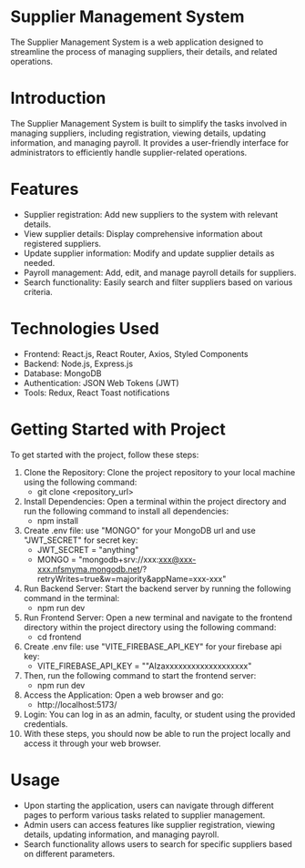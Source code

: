 # Supplier Management System

The Supplier Management System is a web application designed to streamline the process of managing suppliers, their details, and related operations.

# Introduction

The Supplier Management System is built to simplify the tasks involved in managing suppliers, including registration, viewing details, updating information, and managing payroll. It provides a user-friendly interface for administrators to efficiently handle supplier-related operations.

# Features

- Supplier registration: Add new suppliers to the system with relevant details.
- View supplier details: Display comprehensive information about registered suppliers.
- Update supplier information: Modify and update supplier details as needed.
- Payroll management: Add, edit, and manage payroll details for suppliers.
- Search functionality: Easily search and filter suppliers based on various criteria.

# Technologies Used

- Frontend: React.js, React Router, Axios, Styled Components
- Backend: Node.js, Express.js
- Database: MongoDB
- Authentication: JSON Web Tokens (JWT)
- Tools: Redux, React Toast notifications

# Getting Started with Project

To get started with the project, follow these steps:

1. Clone the Repository: Clone the project repository to your local machine using the following command:
    - git clone <repository_url> 
2. Install Dependencies: Open a terminal within the project directory and run the following command to install all dependencies:
    - npm install 
3. Create .env file: use "MONGO" for your MongoDB url and use "JWT_SECRET" for secret key:
    - JWT_SECRET = "anything"
    - MONGO = "mongodb+srv://xxx:xxx@xxx-xxx.nfsmyma.mongodb.net/?retryWrites=true&w=majority&appName=xxx-xxx"
4. Run Backend Server: Start the backend server by running the following command in the terminal:
    - npm run dev
5. Run Frontend Server: Open a new terminal and navigate to the frontend directory within the project directory using the following command:
    - cd frontend
6. Create .env file: use "VITE_FIREBASE_API_KEY" for your firebase api key:
    - VITE_FIREBASE_API_KEY  = ""AIzaxxxxxxxxxxxxxxxxxxx"
7. Then, run the following command to start the frontend server:
    - npm run dev
8. Access the Application: Open a web browser and go:
    -  http://localhost:5173/
9. Login: You can log in as an admin, faculty, or student using the provided credentials.
10. With these steps, you should now be able to run the project locally and access it through your web browser.

# Usage
- Upon starting the application, users can navigate through different pages to perform various tasks related to supplier management.
- Admin users can access features like supplier registration, viewing details, updating information, and managing payroll.
- Search functionality allows users to search for specific suppliers based on different parameters.
